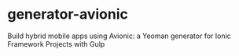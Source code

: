 # generator-avionic
Build hybrid mobile apps using Avionic: a Yeoman generator for Ionic Framework Projects with Gulp
